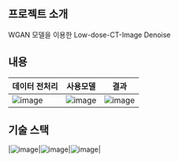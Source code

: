 ﻿## 프로젝트 소개
 WGAN 모델을 이용한 Low-dose-CT-Image Denoise

## 내용
|데이터 전처리|사용모델|결과|
|-------------|--------|---|
|![image](https://user-images.githubusercontent.com/54930248/90605457-5678ec00-e239-11ea-86bd-56380040b454.png)|![image](https://user-images.githubusercontent.com/54930248/90605471-5b3da000-e239-11ea-9d6c-7c8042215e48.png)|![image](https://user-images.githubusercontent.com/54930248/90605483-60025400-e239-11ea-98f0-59a9667f9321.png)|

## 기술 스택
|![image](https://user-images.githubusercontent.com/54930248/90605744-ba031980-e239-11ea-8d1c-10e360f47d51.png)|![image](https://user-images.githubusercontent.com/54930248/90605780-c8513580-e239-11ea-8b62-cfa5ec684fd8.png)|![image](https://user-images.githubusercontent.com/54930248/90605682-a8217680-e239-11ea-9979-13aeec8463c3.png)|
